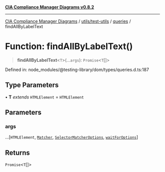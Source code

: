 [**CIA Compliance Manager Diagrams v0.8.2**](../../../../../README.md)

***

[CIA Compliance Manager Diagrams](../../../../../modules.md) / [utils/test-utils](../../../README.md) / [queries](../README.md) / findAllByLabelText

# Function: findAllByLabelText()

> **findAllByLabelText**\<`T`\>(...`args`): `Promise`\<`T`[]\>

Defined in: node\_modules/@testing-library/dom/types/queries.d.ts:187

## Type Parameters

• **T** *extends* `HTMLElement` = `HTMLElement`

## Parameters

### args

...\[`HTMLElement`, [`Matcher`](../../../type-aliases/Matcher.md), [`SelectorMatcherOptions`](../../queryHelpers/interfaces/SelectorMatcherOptions.md), [`waitForOptions`](../../../interfaces/waitForOptions.md)\]

## Returns

`Promise`\<`T`[]\>
